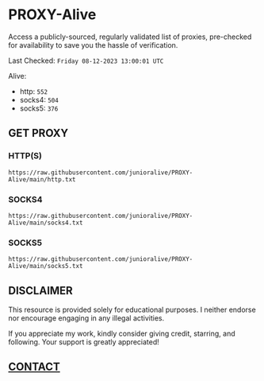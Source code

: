 # PROXY-Alive

Access a publicly-sourced, regularly validated list of proxies, pre-checked for availability to save you the hassle of verification.

Last Checked: `Friday 08-12-2023 13:00:01 UTC`

Alive:
- http: `552`
- socks4: `504`
- socks5: `376`

## GET PROXY

### HTTP(S)

```https://raw.githubusercontent.com/junioralive/PROXY-Alive/main/http.txt```

### SOCKS4

```https://raw.githubusercontent.com/junioralive/PROXY-Alive/main/socks4.txt```

### SOCKS5

```https://raw.githubusercontent.com/junioralive/PROXY-Alive/main/socks5.txt```

## DISCLAIMER

This resource is provided solely for educational purposes. I neither endorse nor encourage engaging in any illegal activities.

If you appreciate my work, kindly consider giving credit, starring, and following. Your support is greatly appreciated! 

## [CONTACT](https://t.me/TheJuniorAlive)

